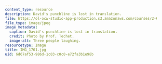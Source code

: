 ```yaml
---
content_type: resource
description: David's punchline is lost in translation.
file: https://ol-ocw-studio-app-production.s3.amazonaws.com/courses/2-011-introduction-to-ocean-science-and-engineering-spring-2006/6d67af53986d1c03c0c0e72fa3b1e98b_IMG_1701.jpg
file_type: image/jpeg
image_metadata:
  caption: David's punchline is lost in translation.
  credit: Photo by Prof. Techet.
  image-alt: Three people laughing.
resourcetype: Image
title: IMG_1701.jpg
uid: 6d67af53-986d-1c03-c0c0-e72fa3b1e98b
---
```


